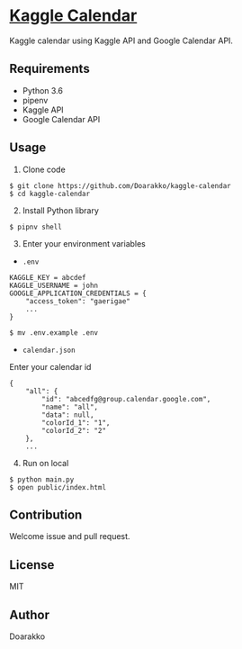 # [Kaggle Calendar](https://kaggle-calendar.herokuapp.com/)
Kaggle calendar using Kaggle API and Google Calendar API.
## Requirements
- Python 3.6
- pipenv
- Kaggle API
- Google Calendar API

## Usage
1. Clone code
```
$ git clone https://github.com/Doarakko/kaggle-calendar
$ cd kaggle-calendar
```

2. Install Python library
```
$ pipnv shell
```

3. Enter your environment variables
- `.env`
```
KAGGLE_KEY = abcdef
KAGGLE_USERNAME = john
GOOGLE_APPLICATION_CREDENTIALS = {
    "access_token": "gaerigae"
    ...
}
```
```
$ mv .env.example .env
```

- `calendar.json`

Enter your calendar id
```
{
    "all": {
        "id": "abcedfg@group.calendar.google.com",
        "name": "all",
        "data": null,
        "colorId_1": "1",
        "colorId_2": "2"
    },
    ...
```

4. Run on local
```
$ python main.py
$ open public/index.html
```

## Contribution
Welcome issue and pull request.

## License
MIT

## Author
Doarakko